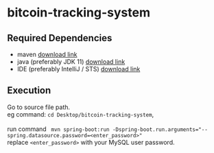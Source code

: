 # bitcoin-tracking-system

## Required Dependencies
* maven [download link](https://maven.apache.org/install.html)
* java (preferably JDK 11) [download link](https://www.oracle.com/java/technologies/javase/jdk11-archive-downloads.html)
* IDE (preferably IntelliJ / STS) [download link](https://www.jetbrains.com/idea/download/#section=mac)


## Execution
Go to source file path. <br />
eg command: `cd Desktop/bitcoin-tracking-system`, <br /> <br />
run command ` mvn spring-boot:run -Dspring-boot.run.arguments="--spring.datasource.password=<enter_password>"` <br/>
replace `<enter_password>` with your MySQL user password. 
